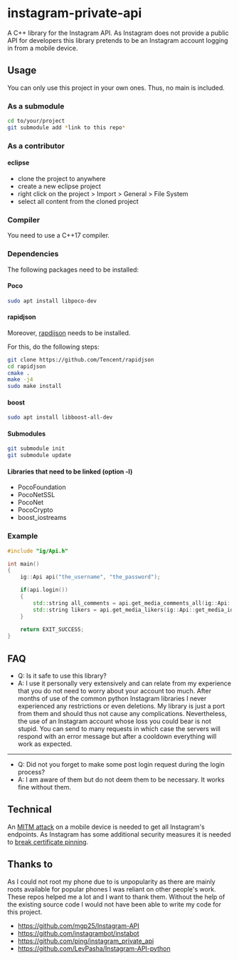 # instagram-private-api
A C++ library for the Instagram API. As Instagram does not provide a public API for developers this library pretends to be an Instagram account logging in from a mobile device.

## Usage
You can only use this project in your own ones. Thus, no main is included.

### As a submodule
```sh
cd to/your/project
git submodule add *link to this repo*
```

### As a contributor
#### eclipse
* clone the project to anywhere
* create a new eclipse project
* right click on the project > Import > General > File System
* select all content from the cloned project

### Compiler
You need to use a C++17 compiler.

### Dependencies
The following packages need to be installed:

#### Poco
```sh
sudo apt install libpoco-dev
```

#### rapidjson
Moreover, [rapdijson](https://github.com/Tencent/rapidjson) needs to be installed.

For this, do the following steps:
```sh
git clone https://github.com/Tencent/rapidjson
cd rapidjson
cmake .
make -j4
sudo make install
```

#### boost
```sh
sudo apt install libboost-all-dev
```

#### Submodules
```sh
git submodule init
git submodule update
```

#### Libraries that need to be linked (option -l)
* PocoFoundation
* PocoNetSSL
* PocoNet
* PocoCrypto
* boost_iostreams

### Example
```cpp
#include "ig/Api.h"

int main()
{
	ig::Api api("the_username", "the_password");

	if(api.login())
    {
		std::string all_comments = api.get_media_comments_all(ig::Api::get_media_id("https://www.instagram.com/p/B6WuipPF2H-/"));
		std::string likers = api.get_media_likers(ig::Api::get_media_id("https://www.instagram.com/p/B6bV0_ygLQe/"));
    }
	
	return EXIT_SUCCESS;
}
```

## FAQ
* Q: Is it safe to use this library?
* A: I use it personally very extensively and can relate from my experience that you do not need to worry about your account too much. After months of use of the common python Instagram libraries I never experienced any restrictions or even deletions. My library is just a port from them and should thus not cause any complications. Nevertheless, the use of an Instagram account whose loss you could bear is not stupid. You can send to many requests in which case the servers will respond with an error message but after a cooldown everything will work as expected.
***
* Q: Did not you forget to make some post login request during the login process?
* A: I am aware of them but do not deem them to be necessary. It works fine without them.

## Technical
An [MITM attack](https://www.youtube.com/watch?v=rub_uNFwTF8) on a mobile device is needed to get all Instagram's endpoints. As Instagram has some additional security measures it is needed to [break certificate pinning](https://www.youtube.com/watch?v=yJRlMmJjrhY).

## Thanks to
As I could not root my phone due to is unpopularity as there are mainly roots available for popular phones I was reliant on other people's work. These repos helped me a lot and I want to thank them. Without the help of the existing source code I would not have been able to write my code for this project.
* https://github.com/mgp25/Instagram-API
* https://github.com/instagrambot/instabot
* https://github.com/ping/instagram_private_api
* https://github.com/LevPasha/Instagram-API-python
